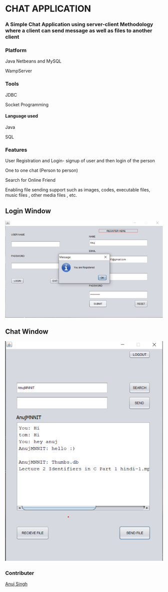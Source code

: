 # CHAT APPLICATION
### A Simple Chat Application using server-client Methodology where a client can send message as well as files to another client

### Platform 
Java Netbeans and MySQL

WampServer
### Tools 
JDBC 

Socket Programming 
#### Language used
Java 

SQL

### Features

User Registration and Login- signup of user and then login of the person

One to one chat (Person to person)

Search for Online Friend

Enabling file sending support such as images, codes, executable files, music files , other media files , etc.
## Login Window
![Login window](https://github.com/AnujMNNIT/CHAT/blob/master/pics/chat2.png)

## Chat Window
![Chat window](https://github.com/AnujMNNIT/CHAT/blob/master/pics/chat.png)

### Contributer

[Anuj Singh](https://github.com/AnujMNNIT)








